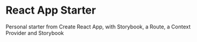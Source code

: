 # React App Starter
Personal starter from Create React App, with Storybook, a Route, a Context Provider and Storybook
